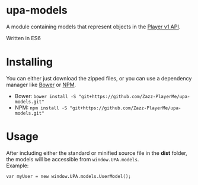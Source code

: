 # upa-models
A module containing models that represent objects in the [Player v1 API](http://docs.playerme.apiary.io/).

Written in ES6

# Installing
You can either just download the zipped files, or you can use a dependency manager like [Bower](http://bower.io/) or [NPM](https://docs.npmjs.com/getting-started/what-is-npm).

* Bower: `bower install -S "git+https://github.com/Zazz-PlayerMe/upa-models.git"`
* NPM: `npm install -S "git+https://github.com/Zazz-PlayerMe/upa-models.git"`

# Usage
After including either the standard or minified source file in the **dist** folder, the models will be accessible from `window.UPA.models`.  
Example:
```
var myUser = new window.UPA.models.UserModel();
```
